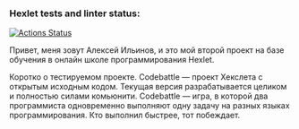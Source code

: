 ### Hexlet tests and linter status:
[![Actions Status](https://github.com/spaceBr1tva/qa-engineer-project-85/actions/workflows/hexlet-check.yml/badge.svg)](https://github.com/spaceBr1tva/qa-engineer-project-85/actions)

Привет, меня зовут Алексей Ильинов, и это мой второй проект на базе обучения в онлайн школе программирования Hexlet.

Коротко о тестируемом проекте.
Codebattle — проект Хекслета с открытым исходным кодом. Текущая версия разрабатывается целиком и полностью силами комьюнити.
Codebattle — игра, в которой два программиста одновременно выполняют одну задачу на разных языках программирования. Кто выполнил быстрее, тот побеждает.
